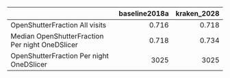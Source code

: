 |                                                 |   baseline2018a |   kraken_2028 |
|:------------------------------------------------|----------------:|--------------:|
| OpenShutterFraction All visits                  |           0.716 |         0.718 |
| Median OpenShutterFraction Per night OneDSlicer |           0.718 |         0.734 |
| OpenShutterFraction Per night OneDSlicer        |        3025     |      3025     |
